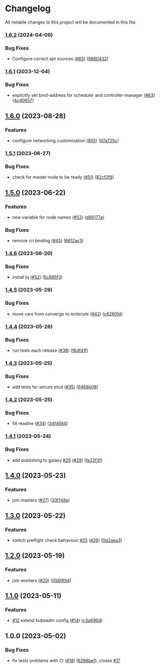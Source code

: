 # Changelog

All notable changes to this project will be documented in this file.

### [1.6.2](https://github.com/cloud-labs-infra/ansible-k8s-cluster/compare/v1.6.1...v1.6.2) (2024-04-09)


### Bug Fixes

* Configure correct apt sources ([#65](https://github.com/cloud-labs-infra/ansible-k8s-cluster/issues/65)) ([9660432](https://github.com/cloud-labs-infra/ansible-k8s-cluster/commit/96604324cfa8c771aeece0c31e18cd203d06f1f3))

### [1.6.1](https://github.com/cloud-labs-infra/ansible-k8s-cluster/compare/v1.6.0...v1.6.1) (2023-12-04)


### Bug Fixes

* explicitly set bind-address for scheduler and controller-manager ([#63](https://github.com/cloud-labs-infra/ansible-k8s-cluster/issues/63)) ([4c40657](https://github.com/cloud-labs-infra/ansible-k8s-cluster/commit/4c40657efa0302135d45c2cc441d73bddf3410ce))

## [1.6.0](https://github.com/cloud-labs-infra/ansible-k8s-cluster/compare/v1.5.1...v1.6.0) (2023-08-28)


### Features

* configure networking customization ([#55](https://github.com/cloud-labs-infra/ansible-k8s-cluster/issues/55)) ([97a725c](https://github.com/cloud-labs-infra/ansible-k8s-cluster/commit/97a725ca7b0e2b6e45886585504ecdc49dbdd517))

### [1.5.1](https://github.com/cloud-labs-infra/ansible-k8s-cluster/compare/v1.5.0...v1.5.1) (2023-06-27)


### Bug Fixes

* check for master node to be ready ([#51](https://github.com/cloud-labs-infra/ansible-k8s-cluster/issues/51)) ([82cf2f8](https://github.com/cloud-labs-infra/ansible-k8s-cluster/commit/82cf2f812d14378bff38e35b679bd5bc5ab081b0))

## [1.5.0](https://github.com/cloud-labs-infra/ansible-k8s-cluster/compare/v1.4.6...v1.5.0) (2023-06-22)


### Features

* new variable for node names ([#53](https://github.com/cloud-labs-infra/ansible-k8s-cluster/issues/53)) ([d89177a](https://github.com/cloud-labs-infra/ansible-k8s-cluster/commit/d89177a481d3d99fcdfb8a6d6f96393d8b219979))


### Bug Fixes

* remove cri binding ([#45](https://github.com/cloud-labs-infra/ansible-k8s-cluster/issues/45)) ([6612ac5](https://github.com/cloud-labs-infra/ansible-k8s-cluster/commit/6612ac5e52fa2543c236bc33e611d2c695f5835b))

### [1.4.6](https://github.com/cloud-labs-infra/ansible-k8s-cluster/compare/v1.4.5...v1.4.6) (2023-06-20)


### Bug Fixes

* install jq ([#52](https://github.com/cloud-labs-infra/ansible-k8s-cluster/issues/52)) ([5c885f3](https://github.com/cloud-labs-infra/ansible-k8s-cluster/commit/5c885f3682771c8f291afa765d2ff457f72d9550))

### [1.4.5](https://github.com/cloud-labs-infra/ansible-k8s-cluster/compare/v1.4.4...v1.4.5) (2023-05-29)


### Bug Fixes

* move vars from converge to molecule ([#42](https://github.com/cloud-labs-infra/ansible-k8s-cluster/issues/42)) ([c6260fd](https://github.com/cloud-labs-infra/ansible-k8s-cluster/commit/c6260fddd89538f953fe3de89e43b16ebe8fa27f))

### [1.4.4](https://github.com/cloud-labs-infra/ansible-k8s-cluster/compare/v1.4.3...v1.4.4) (2023-05-26)


### Bug Fixes

* run tests each release ([#38](https://github.com/cloud-labs-infra/ansible-k8s-cluster/issues/38)) ([f6dfd1f](https://github.com/cloud-labs-infra/ansible-k8s-cluster/commit/f6dfd1fbd636d5dc9c630fde0d40adaef8a6e257))

### [1.4.3](https://github.com/cloud-labs-infra/ansible-k8s-cluster/compare/v1.4.2...v1.4.3) (2023-05-25)


### Bug Fixes

* add tests for secure etcd ([#35](https://github.com/cloud-labs-infra/ansible-k8s-cluster/issues/35)) ([9468b08](https://github.com/cloud-labs-infra/ansible-k8s-cluster/commit/9468b083c4f0ed21168b44c3d004865caab05070))

### [1.4.2](https://github.com/cloud-labs-infra/ansible-k8s-cluster/compare/v1.4.1...v1.4.2) (2023-05-25)


### Bug Fixes

* fill readme ([#34](https://github.com/cloud-labs-infra/ansible-k8s-cluster/issues/34)) ([34fd584](https://github.com/cloud-labs-infra/ansible-k8s-cluster/commit/34fd584ff538d42d1c1344fa26c19074b7f81c72))

### [1.4.1](https://github.com/cloud-labs-infra/ansible-k8s-cluster/compare/v1.4.0...v1.4.1) (2023-05-24)


### Bug Fixes

* add publishing to galaxy [#28](https://github.com/cloud-labs-infra/ansible-k8s-cluster/issues/28) ([#29](https://github.com/cloud-labs-infra/ansible-k8s-cluster/issues/29)) ([fe22f3f](https://github.com/cloud-labs-infra/ansible-k8s-cluster/commit/fe22f3f40aeefd92cb9c7f6620ee8ecee21e7fd2))

## [1.4.0](https://github.com/cloud-labs-infra/ansible-k8s-cluster/compare/v1.3.0...v1.4.0) (2023-05-23)


### Features

* join masters ([#27](https://github.com/cloud-labs-infra/ansible-k8s-cluster/issues/27)) ([33f148e](https://github.com/cloud-labs-infra/ansible-k8s-cluster/commit/33f148e2cc20f666018ce330a30a292ca4b7af95))

## [1.3.0](https://github.com/cloud-labs-infra/ansible-role-k8s-cluster/compare/v1.2.0...v1.3.0) (2023-05-22)


### Features

* switch preflight check behaviour [#25](https://github.com/cloud-labs-infra/ansible-role-k8s-cluster/issues/25) ([#26](https://github.com/cloud-labs-infra/ansible-role-k8s-cluster/issues/26)) ([0d2aea3](https://github.com/cloud-labs-infra/ansible-role-k8s-cluster/commit/0d2aea3d8ccb8d38556e673d5d4042f55d1fe382))

## [1.2.0](https://github.com/cloud-labs-infra/ansible-role-k8s-cluster/compare/v1.1.0...v1.2.0) (2023-05-19)


### Features

* join workers ([#20](https://github.com/cloud-labs-infra/ansible-role-k8s-cluster/issues/20)) ([056f694](https://github.com/cloud-labs-infra/ansible-role-k8s-cluster/commit/056f694175e9daeab3d6f3856a8a211333bae4da))

## [1.1.0](https://github.com/cloud-labs-infra/ansible-role-k8s-cluster/compare/v1.0.0...v1.1.0) (2023-05-11)


### Features

* [#12](https://github.com/cloud-labs-infra/ansible-role-k8s-cluster/issues/12) extend kubeadm config ([#14](https://github.com/cloud-labs-infra/ansible-role-k8s-cluster/issues/14)) ([c3a696d](https://github.com/cloud-labs-infra/ansible-role-k8s-cluster/commit/c3a696d26c7f51ba6083bb27a9b7bb40d6a5c6a2))

## 1.0.0 (2023-05-02)


### Bug Fixes

* fix tests problems with CI ([#18](https://github.com/cloud-labs-infra/ansible-role-k8s-cluster/issues/18)) ([6298be1](https://github.com/cloud-labs-infra/ansible-role-k8s-cluster/commit/6298be10fab4df87bc4cab82c848c6273cfad187)), closes [#17](https://github.com/cloud-labs-infra/ansible-role-k8s-cluster/issues/17)
